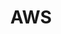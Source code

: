 ---
# aws.md
layout: collection
title: AWS
collection: aws
permalink: /aws/
author_profile: true
sidebar_main: true
---